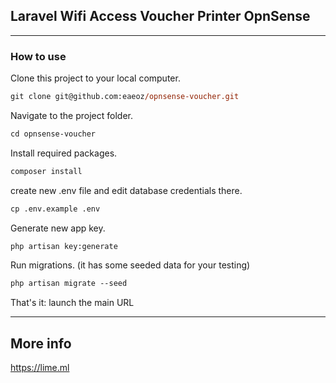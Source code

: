 ## Laravel Wifi Access Voucher Printer OpnSense


-----

### How to use

Clone this project to your local computer.

```ps
git clone git@github.com:eaeoz/opnsense-voucher.git
```

Navigate to the project folder.

```ps
cd opnsense-voucher
```

Install required packages.

```ps
composer install
```

create new .env file and edit database credentials there.

```ps
cp .env.example .env
```

Generate new app key.

```ps
php artisan key:generate
```

Run migrations. (it has some seeded data for your testing)

```ps
php artisan migrate --seed
```

That's it: launch the main URL

---

## More info

https://lime.ml
